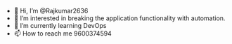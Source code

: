 - 👋 Hi, I’m @Rajkumar2636
- 👀 I’m interested in breaking the application functionality with automation.
- 🌱 I’m currently learning DevOps
- 📫 How to reach me 9600374594
<!---
Rajkumar2636/Rajkumar2636 is a ✨ special ✨ repository because its `README.md` (this file) appears on your GitHub profile.
You can click the Preview link to take a look at your changes.
--->
